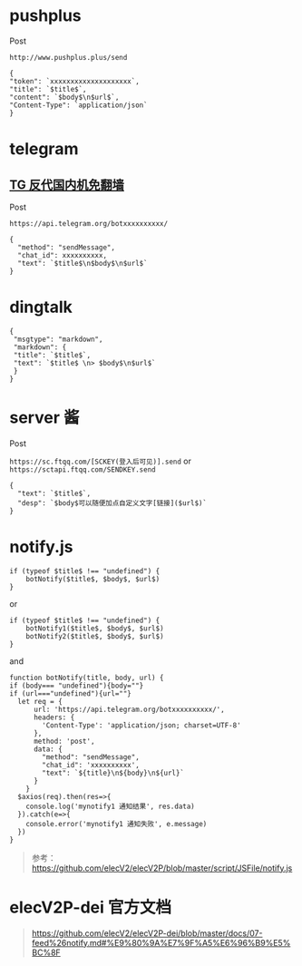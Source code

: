 # pushplus
Post

`http://www.pushplus.plus/send`
```
{
"token": `xxxxxxxxxxxxxxxxxxxx`,
"title": `$title$`,
"content": `$body$\n$url$`,
"Content-Type": `application/json`
}
```
# telegram
## [TG 反代国内机免翻墙](https://github.com/Oreomeow/VIP/blob/main/Conf/Vtop/notify/TGNginx.md#elecv2p-%E4%BD%BF%E7%94%A8-tg-%E9%80%9A%E7%9F%A5tg-%E5%8F%8D%E4%BB%A3%E5%9B%BD%E5%86%85%E6%9C%BA%E5%85%8D%E7%BF%BB%E5%A2%99)
Post

`https://api.telegram.org/botxxxxxxxxxx/`
```
{
  "method": "sendMessage",
  "chat_id": xxxxxxxxxx,
  "text": `$title$\n$body$\n$url$`
}
```
# dingtalk
```
{ 
 "msgtype": "markdown", 
 "markdown": { 
 "title": `$title$`, 
 "text": `$title$ \n> $body$\n$url$`  
 } 
}
```
# server 酱
Post
 
`https://sc.ftqq.com/[SCKEY(登入后可见)].send`
or
`https://sctapi.ftqq.com/SENDKEY.send`
```
{
  "text": `$title$`,
  "desp": `$body$可以随便加点自定义文字[链接]($url$)`
}
```
# notify.js
```
if (typeof $title$ !== "undefined") {
    botNotify($title$, $body$, $url$)
}
```
or
```
if (typeof $title$ !== "undefined") {
    botNotify1($title$, $body$, $url$)
    botNotify2($title$, $body$, $url$)
}
```

and
```
function botNotify(title, body, url) {
if (body=== "undefined"){body=""}
if (url==="undefined"){url=""}
  let req = {
      url: 'https://api.telegram.org/botxxxxxxxxxx/',
      headers: {
        'Content-Type': 'application/json; charset=UTF-8'
      },
      method: 'post',
      data: {
        "method": "sendMessage",
        "chat_id": 'xxxxxxxxxx',
        "text": `${title}\n${body}\n${url}`
      }
    }
  $axios(req).then(res=>{
    console.log('mynotify1 通知结果', res.data)
  }).catch(e=>{
    console.error('mynotify1 通知失败', e.message)
  })
}
```
> 参考：https://github.com/elecV2/elecV2P/blob/master/script/JSFile/notify.js
# elecV2P-dei 官方文档
> https://github.com/elecV2/elecV2P-dei/blob/master/docs/07-feed%26notify.md#%E9%80%9A%E7%9F%A5%E6%96%B9%E5%BC%8F

